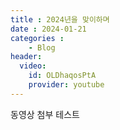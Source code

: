 ```yaml
---
title : 2024년을 맞이하며
date : 2024-01-21
categories : 
    - Blog
header:
  video:
    id: OLDhaqosPtA
    provider: youtube
---
```


동영상 첨부 테스트 